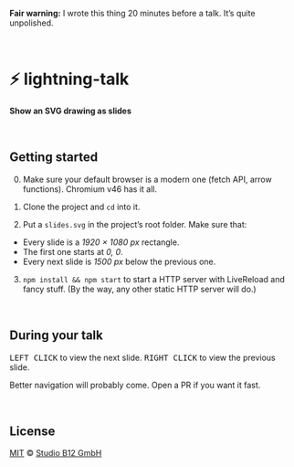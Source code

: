 <a                                                                   id="/"></a>

**Fair warning:** I wrote this thing 20 minutes before a talk. It’s quite unpolished.



&nbsp;

⚡ lightning-talk
================

**Show an SVG drawing as slides**




<a                                                 id="/installation"></a>&nbsp;

Getting started
---------------

0. Make sure your default browser is a modern one (fetch API, arrow functions). Chromium v46 has it all.

1. Clone the project and `cd` into it.

2. Put a `slides.svg` in the project’s root folder. Make sure that:
  * Every slide is a *1920 × 1080 px* rectangle.
  * The first one starts at *0, 0*.
  * Every next slide is *1500 px* below the previous one.

3. `npm install && npm start` to start a HTTP server with LiveReload and fancy stuff. (By the way, any other static HTTP server will do.)




<a                                                        id="/usage"></a>&nbsp;

During your talk
----------------

<kbd>LEFT CLICK</kbd> to view the next slide. <kbd>RIGHT CLICK</kbd> to view the previous slide.

Better navigation will probably come. Open a PR if you want it fast.




<a                                                      id="/license"></a>&nbsp;

License
-------

[MIT][] © [Studio B12 GmbH][]

[MIT]:              ./License.md
[Studio B12 GmbH]:  http://studio-b12.de
